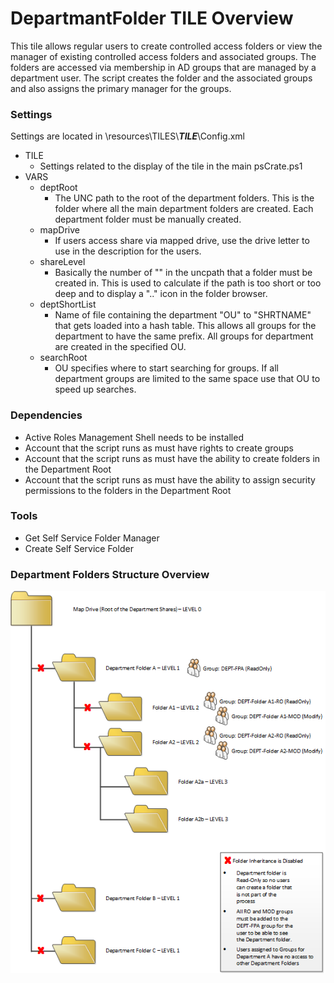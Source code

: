 # DepartmantFolder TILE Overview

This tile allows regular users to create controlled access folders or view the manager of existing controlled access folders and associated groups.  The folders are accessed via membership in AD groups that are managed by a department user.  The script creates the folder and the associated groups and also assigns the primary manager for the groups.

### Settings
Settings are located in \resources\TILES\\***TILE***\\Config.xml
+ TILE
    + Settings related to the display of the tile in the main psCrate.ps1
+ VARS
    + deptRoot
        + The UNC path to the root of the department folders.  This is the folder where all the main department folders are created.  Each department folder must be manually created.
    + mapDrive
        + If users access share via mapped drive, use the drive letter to use in the description for the users.
    + shareLevel
        + Basically the number of "\" in the uncpath that a folder must be created in.  This is used to calculate if the path is too short or too deep and to display a ".." icon in the folder browser.
    + deptShortList
        + Name of file containing the department "OU" to "SHRTNAME" that gets loaded into a hash table.  This allows all groups for the department to have the same prefix.  All groups for department are created in the specified OU.
    + searchRoot
        + OU specifies where to start searching for groups.  If all department groups are limited to the same space use that OU to speed up searches.

### Dependencies
+ Active Roles Management Shell needs to be installed
+ Account that the script runs as must have rights to create groups
+ Account that the script runs as must have the ability to create folders in the Department Root
+ Account that the script runs as must have the ability to assign security permissions to the folders in the Department Root

### Tools

+ Get Self Service Folder Manager
+ Create Self Service Folder

### Department Folders Structure Overview
![SelfService Folders Overview](Self%20Service%20Folder%20Structure.png?raw=true "Department Folders Structure Overview")
